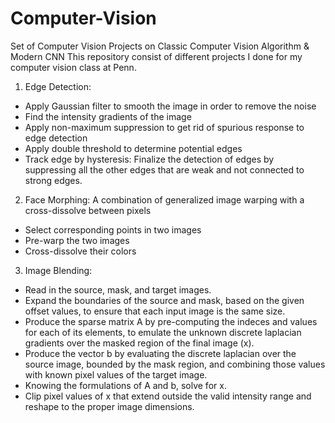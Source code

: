 # Computer-Vision
Set of Computer Vision Projects on Classic Computer Vision Algorithm &amp; Modern CNN 
This repository consist of different projects I done for my computer vision class at Penn.

1. Edge Detection: 
- Apply Gaussian filter to smooth the image in order to remove the noise
- Find the intensity gradients of the image
- Apply non-maximum suppression to get rid of spurious response to edge detection
- Apply double threshold to determine potential edges
- Track edge by hysteresis: Finalize the detection of edges by suppressing all the other edges that are weak and not connected to strong edges.

2. Face Morphing:
A combination of generalized image warping with a cross-dissolve between pixels
- Select corresponding points in two images
- Pre-warp the two images
- Cross-dissolve their colors

3. Image Blending:
- Read in the source, mask, and target images.
- Expand the boundaries of the source and mask, based on the given offset values, to ensure that each input image is the same size.
- Produce the sparse matrix A by pre-computing the indeces and values for each of its elements, to emulate the unknown discrete laplacian gradients over the masked region of the final image (x).
- Produce the vector b by evaluating the discrete laplacian over the source image, bounded by the mask region, and combining those values with known pixel values of the target image.
- Knowing the formulations of A and b, solve for x.
- Clip pixel values of x that extend outside the valid intensity range and reshape to the proper image dimensions.
